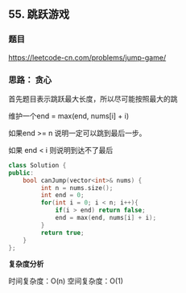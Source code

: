 ## 55. 跳跃游戏

### 题目

https://leetcode-cn.com/problems/jump-game/

### 思路： 贪心

首先题目表示跳跃最大长度，所以尽可能按照最大的跳 

维护一个end = max(end, nums[i] + i)

如果end >= n 说明一定可以跳到最后一步。

如果 end < i 则说明到达不了最后

```C++
class Solution {
public:
    bool canJump(vector<int>& nums) {
         int n = nums.size();
         int end = 0;
         for(int i = 0; i < n; i++){
             if(i > end) return false;
             end = max(end, nums[i] + i);
         }
         return true;
    }
};
```

**复杂度分析**

时间复杂度：O(n)
空间复杂度：O(1)